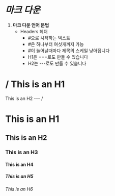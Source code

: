 # ***마크 다운***




1. **마크 다운 언어 문법**
   - Headers 헤더
     * #으로 시작하는 텍스트
      * #은 하나부터 여섯개까지 가능
       * #이 늘어날때마다 제목의 스케일 낮아집니다
        * H1은 ===로도 만들 수 있습니다
        * H2는 ---로도 만들 수 있습니다

/  This is an H1
  ===
  This is an H2
  --- /
  
  # This is an H1
## This is an H2
### This is an H3
#### This is an H4
##### This is an H5
###### This is an H6
